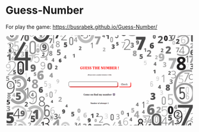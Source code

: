 # Guess-Number

For play the game:  https://busrabek.github.io/Guess-Number/

![](https://github.com/busrabek/Guess-Number/blob/main/guessnumber.gif)
